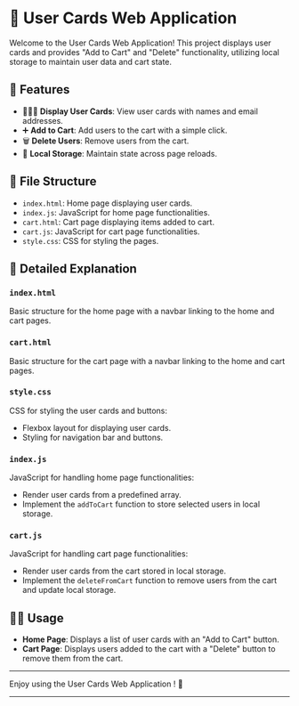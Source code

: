 # 🛒 User Cards Web Application

Welcome to the User Cards Web Application! This project displays user cards and provides "Add to Cart" and "Delete" functionality, utilizing local storage to maintain user data and cart state.

## 🚀 Features

- 🧑‍🤝‍🧑 **Display User Cards**: View user cards with names and email addresses.
- ➕ **Add to Cart**: Add users to the cart with a simple click.
- 🗑️ **Delete Users**: Remove users from the cart.
- 💾 **Local Storage**: Maintain state across page reloads.

## 📂 File Structure

- `index.html`: Home page displaying user cards.
- `index.js`: JavaScript for home page functionalities.
- `cart.html`: Cart page displaying items added to cart.
- `cart.js`: JavaScript for cart page functionalities.
- `style.css`: CSS for styling the pages.

## 📄 Detailed Explanation

### `index.html`

Basic structure for the home page with a navbar linking to the home and cart pages.

### `cart.html`

Basic structure for the cart page with a navbar linking to the home and cart pages.

### `style.css`

CSS for styling the user cards and buttons:

- Flexbox layout for displaying user cards.
- Styling for navigation bar and buttons.

### `index.js`

JavaScript for handling home page functionalities:

- Render user cards from a predefined array.
- Implement the `addToCart` function to store selected users in local storage.

### `cart.js`

JavaScript for handling cart page functionalities:

- Render user cards from the cart stored in local storage.
- Implement the `deleteFromCart` function to remove users from the cart and update local storage.

## 🧑‍💻 Usage

- **Home Page**: Displays a list of user cards with an "Add to Cart" button.
- **Cart Page**: Displays users added to the cart with a "Delete" button to remove them from the cart.

---

Enjoy using the User Cards Web Application ! 🎉

---
